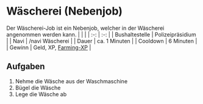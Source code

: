 # Wäscherei (Nebenjob)
Der Wäscherei-Job ist ein Nebenjob, welcher in der Wäscherei angenommen werden kann.
| <!-- --> | <!-- --> |
| :-: | :-: |
| Bushaltestelle | Polizeipräsidium |
| Navi | /navi Wäscherei |
| Dauer | ca. 1 Minuten |
| Cooldown | 6 Minuten |
| Gewinn | Geld, XP, [Farming-XP](../../pages/skills/farming.md) |


## Aufgaben
1. Nehme die Wäsche aus der Waschmaschine
2. Bügel die Wäsche
3. Lege die Wäsche ab
